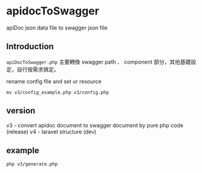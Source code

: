 # apidocToSwagger
apiDoc json data file to swagger json file

## Introduction
```apiDocToSwagger.php``` 主要轉換 swagger path 、 component 部分，其他基礎設定，自行按需求搞定。

rename config file and set ur resource
```
mv v3/config_example.php v3/config.php
```

## version
v3 - convert apidoc document to swagger document by pure php code (release)
v4 - laravel structure (dev)

## example
``` php v3/generate.php ```